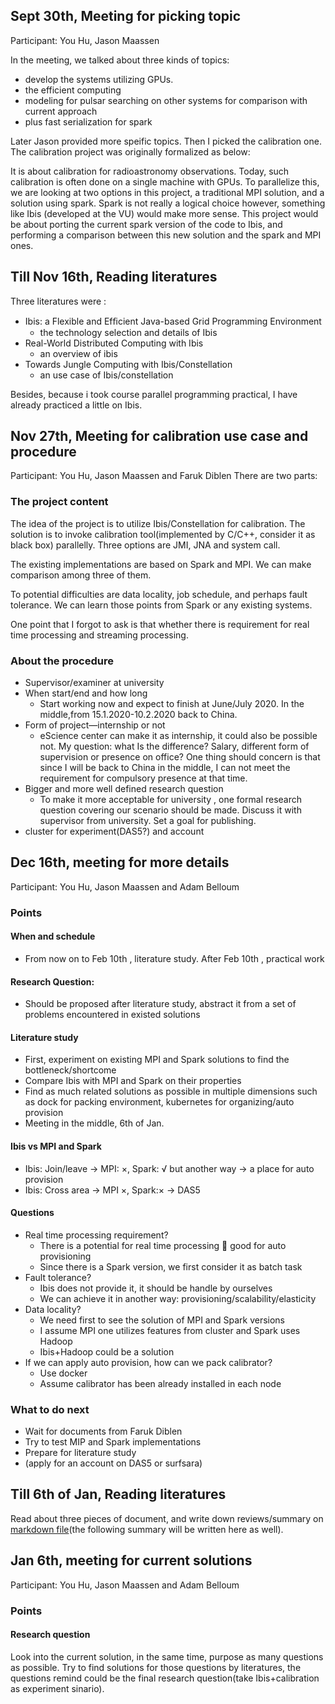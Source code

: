 ## Sept 30th, Meeting for picking topic

Participant: You Hu, Jason Maassen

In the meeting, we talked about three kinds of topics:
* develop the systems utilizing GPUs.
* the efficient computing
* modeling for pulsar searching on other systems for comparison with current approach
* plus fast serialization for spark

Later Jason provided more speific topics. Then I picked the calibration one.
The calibration project was originally formalized as below:

It is about calibration for radioastronomy observations. Today, such calibration is often done on a single machine with GPUs. To parallelize this, we are looking at two options in this project, a traditional MPI solution, and a solution using spark. Spark is not really a logical choice however, something like Ibis (developed at the VU) would make more sense. This project would be about porting the current spark version of the code to Ibis, and performing a comparison between this new solution and the spark and MPI ones. 

  
## Till Nov 16th, Reading literatures
Three literatures were :
* Ibis: a Flexible and Efﬁcient Java-based Grid Programming Environment
	* the technology selection and details of Ibis
* Real-World Distributed Computing  with Ibis
	* an overview of ibis
* Towards Jungle Computing with Ibis/Constellation
	* an use case of Ibis/constellation

Besides, because i took course parallel programming practical, I have already practiced a little on Ibis.


## Nov 27th, Meeting for calibration use case and procedure 
Participant: You Hu, Jason Maassen and Faruk Diblen
There are two parts:
### The project content
The idea of the project is to utilize Ibis/Constellation for calibration. The solution is to invoke calibration tool(implemented by C/C++, consider it as black box) parallelly. Three options are JMI, JNA and system call.

The existing implementations are based on Spark and MPI. We can make comparison among three of them.

To potential difficulties are data locality, job schedule, and perhaps fault tolerance. We can learn those points from Spark or any existing systems.

One point that I forgot to ask is that whether there is requirement for real time processing and streaming processing.

### About the procedure
* Supervisor/examiner at university
* When start/end and  how long  
	* Start working now and expect to finish at June/July 2020. In the middle,from 15.1.2020-10.2.2020 back to China.  
* Form of project—internship or not
	* eScience center can make it as internship, it could also be possible not. My question: what Is the difference? Salary, different form of supervision or presence on office?
One thing should concern is that  since I will be back to China in the middle, I can not meet the requirement for compulsory presence at that time.
* Bigger and more well defined research question
	* To make it more acceptable for university , one formal research question covering our scenario should be made. Discuss it with supervisor from university. Set a goal for publishing.
* cluster for experiment(DAS5?) and account
## Dec 16th, meeting for more details 

Participant: You Hu, Jason Maassen and Adam Belloum
### Points
#### When and schedule
* From now on to Feb 10th , literature study. After Feb 10th , practical work
#### 	Research Question:
* Should be proposed after literature study, abstract it from a set of problems encountered in existed solutions
#### Literature study
*	First, experiment on existing MPI and Spark solutions to find the bottleneck/shortcome
*	Compare Ibis with MPI and Spark on their properties
*	Find as much related solutions as possible in multiple dimensions such as  dock for packing environment, kubernetes for organizing/auto provision
*	Meeting in the middle, 6th of Jan.
#### Ibis vs MPI and Spark
*	Ibis: Join/leave -> MPI: ×, Spark: √ but another way -> a place for auto provision
*	Ibis: Cross area -> MPI ×, Spark:× -> DAS5
#### Questions
*	Real time processing requirement? 
	*	There is a potential for real time processing  good for auto provisioning
	* Since there is a Spark version, we first consider it as batch task
*	Fault tolerance?
	*	Ibis does not provide it, it should be handle by ourselves
	*	We can achieve it in another way: provisioning/scalability/elasticity
*	Data locality?
	*	We need first to see the solution of  MPI and Spark versions
	*	I assume MPI one utilizes features from cluster and Spark uses Hadoop
	*	Ibis+Hadoop could be a solution
*	If we can apply auto provision, how can we pack calibrator?
	*	Use docker
	*	Assume calibrator has been already installed in each node
### What to do next
*	Wait for documents from Faruk Diblen
*	Try to test MIP and Spark implementations
*	Prepare for literature study
* 	(apply for an  account on DAS5 or surfsara)

## Till 6th of Jan, Reading literatures
Read about three pieces of document, and write down reviews/summary on [markdown file]([https://github.com/AdolphusEnvy/Master-thesis-project/blob/master/Literature/reviews.md](https://github.com/AdolphusEnvy/Master-thesis-project/blob/master/Literature/reviews.md))(the following summary will be written here as well).

## Jan 6th, meeting for current solutions 

Participant: You Hu, Jason Maassen and Adam Belloum
### Points
#### Research question
Look into the current solution, in the same time, purpose as many questions as possible.
Try to find solutions for those questions by literatures, the questions remind could be the final research question(take Ibis+calibration as experiment sinario).
####  
<!--stackedit_data:
eyJoaXN0b3J5IjpbLTEyMDAyMjIwNzEsMTE5NDU4MzIzNSw2ND
Q4NTg2NjgsLTEzNTk2NTIzMTYsMTA0ODE0NjM0OF19
-->